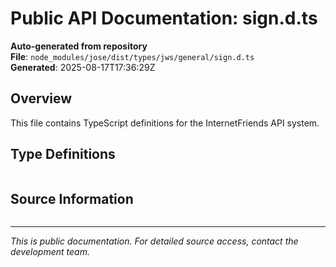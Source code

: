 # Public API Documentation: sign.d.ts

**Auto-generated from repository**  
**File**: `node_modules/jose/dist/types/jws/general/sign.d.ts`  
**Generated**: 2025-08-17T17:36:29Z

## Overview

This file contains TypeScript definitions for the InternetFriends API system.

## Type Definitions

```typescript

```

## Source Information

```json

```

---
*This is public documentation. For detailed source access, contact the development team.*
